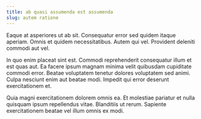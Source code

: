 ```yaml
---
title: ab quasi assumenda est assumenda
slug: autem ratione
---
```


Eaque at asperiores ut ab sit. Consequatur error sed quidem itaque aperiam. Omnis et quidem necessitatibus. Autem qui vel. Provident deleniti commodi aut vel.

In quo enim placeat sint est. Commodi reprehenderit consequatur illum et est quas aut. Ea facere ipsum magnam minima velit quibusdam cupiditate commodi error. Beatae voluptatem tenetur dolores voluptatem sed animi. Culpa nesciunt enim aut beatae modi. Impedit qui error deserunt exercitationem et.

Quia magni exercitationem dolorem omnis ea. Et molestiae pariatur et nulla quisquam ipsum repellendus vitae. Blanditiis ut rerum. Sapiente exercitationem beatae vel illum omnis ex modi.
